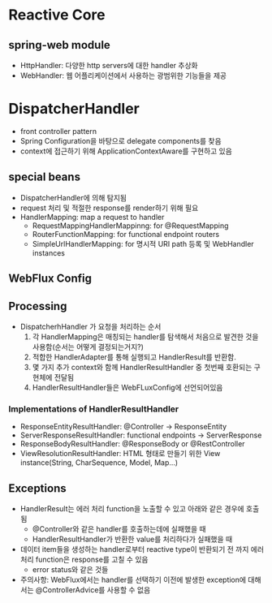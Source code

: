 # Reactive Core

## spring-web module

- HttpHandler: 다양한 http servers에 대한 handler 추상화
- WebHandler: 웹 어플리케이션에서 사용하는 광범위한 기능들을 제공

# DispatcherHandler

- front controller pattern
- Spring Configuration을 바탕으로 delegate components를 찾음
- context에 접근하기 위해 ApplicationContextAware를 구현하고 있음

## special beans

- DispatcherHandler에 의해 탐지됨
- request 처리 및 적절한 response를 render하기 위해 필요
- HandlerMapping: map a request to handler
  - RequestMappingHandlerMappinng: for @RequestMapping
  - RouterFunctionMapping: for functional endpoint routers
  - SimpleUrlHandlerMapping: for 명시적 URI path 등록 및 WebHandler instances

## WebFlux Config

## Processing

- DispatcherhHandler 가 요청을 처리하는 순서
  1. 각 HandlerMapping은 매칭되는 handler를 탐색해서 처음으로 발견한 것을 사용함(순서는 어떻게 결정되는거지?)
  2. 적합한 HandlerAdapter를 통해 실행되고 HandlerResult를 반환함. 
  3. 몇 가지 추가 context와 함께 HandlerResultHandler 중 첫번째 호환되는 구현체에 전달됨
  4. HandlerResultHandler들은 WebFLuxConfig에 선언되어있음

### Implementations of HandlerResultHandler

- ResponseEntityResultHandler: @Controller -> ResponseEntity
- ServerResponseResultHandler: functional endpoints -> ServerResponse
- ResponseBodyResultHandler: @ResponseBody or @RestController
- ViewResolutionResultHandler: HTML 형태로 만들기 위한 View instance(String, CharSequence, Model, Map...)

## Exceptions

- HandlerResult는 에러 처리 function을 노출할 수 있고 아래와 같은 경우에 호출됨
  - @Controller와 같은 handler를 호출하는데에 실패했을 때
  - HandlerResultHandler가 반환한 value를 처리하다가 실패했을 때
 - 데이터 item들을 생성하는 handler로부터 reactive type이 반환되기 전 까지 에러 처리 function은 response를 고칠 수 있음
   - error status와 같은 것들
 - 주의사항: WebFlux에서는 handler를 선택하기 이전에 발생한 exception에 대해서는 @ControllerAdvice를 사용할 수 없음

